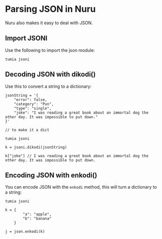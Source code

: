 # Parsing JSON in Nuru

Nuru also makes it easy to deal with JSON.

## Import JSONI

Use the following to import the json module:
```
tumia jsoni
```

## Decoding JSON with dikodi()
Use this to convert a string to a dictionary:
```
jsonString = '{                                                                                                            
    "error": false,                                                                                          
    "category": "Pun",                                                                                       
    "type": "single",                                                                                        
    "joke": "I was reading a great book about an immortal dog the other day. It was impossible to put down."
}'

// to make it a dict

tumia jsoni

k = jsoni.dikodi(jsonString)

k["joke"] // I was reading a great book about an immortal dog the other day. It was impossible to put down.
```

## Encoding JSON with enkodi()

You can encode JSON with the `enkodi` method, this will turn a dictionary to a string:
```
tumia jsoni

k = {
        "a": "apple",
        "b": "banana"
    }

j = json.enkodi(k)
```
